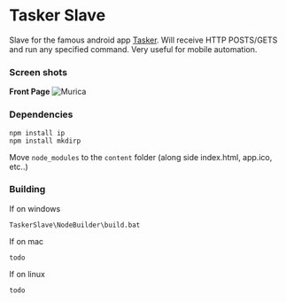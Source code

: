 Tasker Slave
===========================

Slave for the famous android app [Tasker](https://play.google.com/store/apps/details?id=net.dinglisch.android.taskerm&hl=en). Will receive HTTP POSTS/GETS and run any specified command. Very useful for mobile automation.

### Screen shots
**Front Page**
![Murica](http://imgur.com/qtD0BXg.png "Very rough sketch of the program")


### Dependencies

```
npm install ip
npm install mkdirp
```

Move `node_modules` to the `content` folder (along side index.html, app.ico, etc..)

### Building

If on windows

```
TaskerSlave\NodeBuilder\build.bat
```

If on mac

```
todo
```

If on linux
```
todo
```

